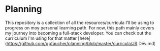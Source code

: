 # Planning

This repository is a collection of all the resources/curricula I'll be using to progress on moy personal learning path.
For now, this path mainly covers my journey into becoming a full-stack developer. You can check out the curriculum I'm using
for that matter [here](https://github.com/gpfaucher/planning/blob/master/curricula/JS Dev.md)
